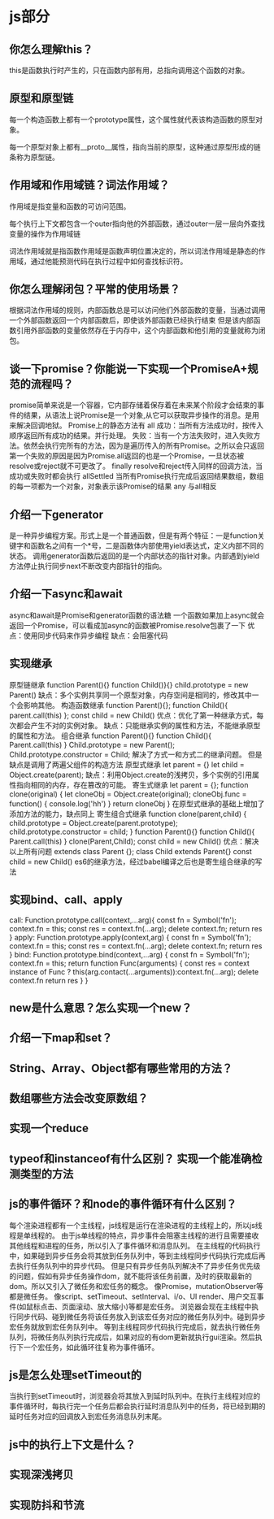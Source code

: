# js部分
## 你怎么理解this？
this是函数执行时产生的，只在函数内部有用，总指向调用这个函数的对象。

## 原型和原型链
每一个构造函数上都有一个prototype属性，这个属性就代表该构造函数的原型对象。

每一个原型对象上都有__proto__属性，指向当前的原型，这种通过原型形成的链条称为原型链。

## 作用域和作用域链？词法作用域？
作用域是指变量和函数的可访问范围。

每个执行上下文都包含一个outer指向他的外部函数，通过outer一层一层向外查找变量的操作为作用域链

词法作用域就是指函数作用域是函数声明位置决定的，所以词法作用域是静态的作用域，通过他能预测代码在执行过程中如何查找标识符。

## 你怎么理解闭包？平常的使用场景？
根据词法作用域的规则，内部函数总是可以访问他们外部函数的变量，当通过调用一个外部函数返回一个内部函数后，即使该外部函数已经执行结束
但是该内部函数引用外部函数的变量依然存在于内存中，这个内部函数和他引用的变量就称为闭包。


## 谈一下promise？你能说一下实现一个PromiseA+规范的流程吗？
promise简单来说是一个容器，它内部存储着保存着在未来某个阶段才会结束的事件的结果，从语法上说Promise是一个对象,从它可以获取异步操作的消息。是用来解决回调地狱。
Promise上的静态方法有
  all 
    成功：当所有方法成功时，按传入顺序返回所有成功的结果。并行处理。
    失败：当有一个方法失败时，进入失败方法。依然会执行完所有的方法，因为是遍历传入的所有Promise。之所以会只返回第一个失败的原因是因为Promise.all返回的也是一个Promise，一旦状态被resolve或reject就不可更改了。
  finally
    resolve和reject传入同样的回调方法，当成功或失败时都会执行
  allSettled
    当所有Promise执行完成后返回结果数组，数组的每一项都为一个对象，对象表示该Promise的结果
  any
    与all相反

## 介绍一下generator
是一种异步编程方案。形式上是一个普通函数，但是有两个特征：一是function关键字和函数名之间有一个*号，二是函数体内部使用yield表达式，定义内部不同的状态。
调用generator函数后返回的是一个内部状态的指针对象。内部遇到yield方法停止执行同步next不断改变内部指针的指向。

## 介绍一下async和await
async和await是Promise和generator函数的语法糖
一个函数如果加上async就会返回一个Promise，可以看成加async的函数被Promise.resolve包裹了一下
优点：使用同步代码来作异步编程
缺点：会阻塞代码

## 实现继承
原型链继承
  function Parent(){}
  function Child()}{}
  child.prototype = new Parent()
  缺点：多个实例共享同一个原型对象，内存空间是相同的，修改其中一个会影响其他。
构造函数继承
  function Parent(){};
  function Child(){
    parent.call(this)
  };
  const child = new Child()
  优点：优化了第一种继承方式，每次都会产生不对的实例对象。
  缺点：只能继承实例的属性和方法，不能继承原型的属性和方法。
组合继承
  function Parent(){}
  function Child(){
    Parent.call(this)
  }
  Child.prototype = new Parent();
  Child.prototype.constructor = Child;
  解决了方式一和方式二的继承问题。
  但是缺点是调用了两遍父组件的构造方法
原型式继承
  let parent = {}
  let child = Object.create(parent);
  缺点：利用Object.create的浅拷贝，多个实例的引用属性指向相同的内存，存在篡改的可能。
寄生式继承
  let parent = {};
  function clone(original) {
    let cloneObj = Object.create(original);
    cloneObj.func = function() {
      console.log('hh')
    }
    return cloneObj
  }
  在原型式继承的基础上增加了添加方法的能力，缺点同上
寄生组合式继承
  function clone(parent,child) {
    child.prototype = Object.create(parent.prototype);
    child.prototype.constructor = child;
  }
  function Parent(){}
  function Child(){
    Parent.call(this)
  }
  clone(Parent,Child);
  const child = new Child()
  优点：解决以上所有问题
extends
  class Parent {};
  class Child extends Parent{}
  const child = new Child()
  es6的继承方法，经过babel编译之后也是寄生组合继承的写法

## 实现bind、call、apply
call:
  Function.prototype.call(context,...arg){
    const fn = Symbol('fn');
    context.fn = this;
    const res = context.fn(...arg);
    delete context.fn;
    return res
  }
apply:
  Function.prototype.apply(context,arg) {
    const fn = Symbol('fn');
    context.fn = this;
    const res = context.fn(...arg);
    delete context.fn;
    return res
  }
bind:
  Function.prototype.bind(context,...arg) {
    const fn = Symbol('fn');
    context.fn = this;
    return function Func(arguments) {
      const res = context instance of Func ? this(arg.contact(...arguments)):context.fn(...arg);
      delete context.fn
      return res
    }
  }

## new是什么意思？怎么实现一个new？

## 介绍一下map和set？

## String、Array、Object都有哪些常用的方法？

## 数组哪些方法会改变原数组？

## 实现一个reduce

## typeof和instanceof有什么区别？ 实现一个能准确检测类型的方法

## js的事件循环？和node的事件循环有什么区别？
每个渲染进程都有一个主线程，js线程是运行在渲染进程的主线程上的，所以js线程是单线程的。
由于js单线程的特点，异步事件会阻塞主线程的进行且需要接收其他线程和进程的任务，所以引入了事件循环和消息队列。
在主线程的代码执行中，如果碰到异步任务会将其放到任务队列中，等到主线程同步代码执行完成后再去执行任务队列中的异步代码。
但是只有异步任务队列解决不了异步任务优先级的问题，假如有异步任务操作dom，就不能将该任务前置，及时的获取最新的dom。所以又引入了微任务和宏任务的概念。
像Promise，mutationObserver等都是微任务。
像script、setTimeout、setInterval、i/o、UI render、用户交互事件(如鼠标点击、页面滚动、放大缩小)等都是宏任务。
浏览器会现在主线程中执行同步代码、碰到微任务将该任务放入到该宏任务对应的微任务队列中。碰到异步宏任务就放到宏任务队列中。
等到主线程同步代码执行完成后，就去执行微任务队列，将微任务队列执行完成后，如果对应的有dom更新就执行gui渲染。然后执行下一个宏任务，如此循环往复称为事件循环。

## js是怎么处理setTimeout的
当执行到setTimeout时，浏览器会将其放入到延时队列中。在执行主线程对应的事件循环时，每执行完一个任务后都会执行延时消息队列中的任务，将已经到期的延时任务对应的回调放入到宏任务消息队列末尾。

## js中的执行上下文是什么？

## 实现深浅拷贝

## 实现防抖和节流